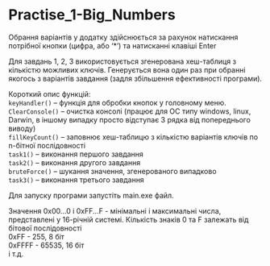 # Practise_1-Big_Numbers

Обрання варіантів у додатку здійснюється за рахунок натискання потрібної кнопки (цифра, або ‘*’) та натисканні клавіші Enter

Для завдань 1, 2, 3 використовується згенерована хеш-таблиця з кількістю можливих ключів. Генерується вона один раз при обранні якогось з варіантів завдання (задля збільшення ефективності програми). 

Короткий опис функцій:<br />
```keyHandler()``` – функція для обробки кнопок у головному меню.<br />
```ClearConsole()``` – очистка консолі (працює для ОС типу windows, linux, Darwin, в іншому випадку просто відступає 3 рядка від попереднього виводу)<br />
```fillKeyCount()``` – заповнює хеш-таблицю з кількістю варіантів ключів по n-бітної послідовності<br />
```task1()``` – виконання першого завдання<br />
```task2()``` – виконання другого завдання<br />
```bruteForce()``` – шукання значення, згенерованого випадково<br />
```task3()``` – виконання третього завдання<br />

Для запуску програми запустіть main.exe файл. 

Значення 0х00...0 і 0хFF...F - мінімальні і максимальні числа, представлені у 16-річній системі. Кількість знаків 0 та F залежать від бітової послідовності<br/>
0хFF - 255, 8 біт<br/>
0xFFFF - 65535, 16 біт<br/>
і т.д.

